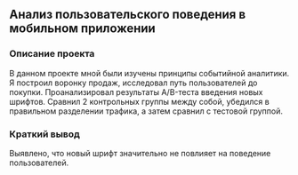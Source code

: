 ## Анализ пользовательского поведения в мобильном приложении
### Описание проекта
В данном проекте мной были изучены принципы событийной аналитики. Я построил
воронку продаж, исследовал путь пользователей до покупки. Проанализировал
результаты A/B-теста введения новых шрифтов. Сравнил 2 контрольных группы между
собой, убедился в правильном разделении трафика, а затем сравнил с тестовой группой.
### Краткий вывод
Выявлено, что новый шрифт значительно не повлияет на поведение пользователей.
